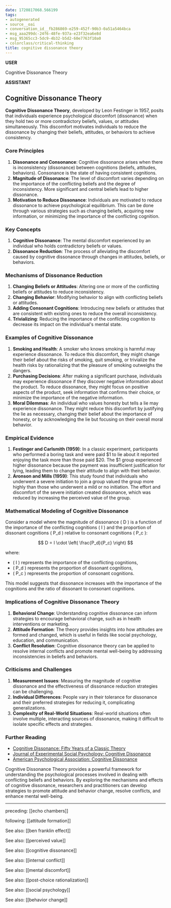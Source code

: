 ```yaml
---
date: 1720817068.566199
tags:
- autogenerated
- source__oai
- conversation_id__fb286869-e259-452f-90b3-0a51a5464bca
- msg_aaa299dc-24f6-48fe-937a-e23f32ea6e8d
- msg_95365cc3-5dc9-4b32-b5d2-60e7763f10a0
- colorclass/critical-thinking
title: cognitive dissonance theory
---
```


**USER**

Cognitive Dissonance Theory


**ASSISTANT**

## Cognitive Dissonance Theory

**Cognitive Dissonance Theory**, developed by Leon Festinger in 1957, posits that individuals experience psychological discomfort (dissonance) when they hold two or more contradictory beliefs, values, or attitudes simultaneously. This discomfort motivates individuals to reduce the dissonance by changing their beliefs, attitudes, or behaviors to achieve consistency.

### Core Principles

1. **Dissonance and Consonance**: Cognitive dissonance arises when there is inconsistency (dissonance) between cognitions (beliefs, attitudes, behaviors). Consonance is the state of having consistent cognitions.
2. **Magnitude of Dissonance**: The level of discomfort varies depending on the importance of the conflicting beliefs and the degree of inconsistency. More significant and central beliefs lead to higher dissonance.
3. **Motivation to Reduce Dissonance**: Individuals are motivated to reduce dissonance to achieve psychological equilibrium. This can be done through various strategies such as changing beliefs, acquiring new information, or minimizing the importance of the conflicting cognition.

### Key Concepts

1. **Cognitive Dissonance**: The mental discomfort experienced by an individual who holds contradictory beliefs or values.
2. **Dissonance Reduction**: The process of alleviating the discomfort caused by cognitive dissonance through changes in attitudes, beliefs, or behaviors.

### Mechanisms of Dissonance Reduction

1. **Changing Beliefs or Attitudes**: Altering one or more of the conflicting beliefs or attitudes to reduce inconsistency.
2. **Changing Behavior**: Modifying behavior to align with conflicting beliefs or attitudes.
3. **Adding Consonant Cognitions**: Introducing new beliefs or attitudes that are consistent with existing ones to reduce the overall inconsistency.
4. **Trivializing**: Reducing the importance of the conflicting cognition to decrease its impact on the individual's mental state.

### Examples of Cognitive Dissonance

1. **Smoking and Health**: A smoker who knows smoking is harmful may experience dissonance. To reduce this discomfort, they might change their belief about the risks of smoking, quit smoking, or trivialize the health risks by rationalizing that the pleasure of smoking outweighs the dangers.
2. **Purchasing Decisions**: After making a significant purchase, individuals may experience dissonance if they discover negative information about the product. To reduce dissonance, they might focus on positive aspects of the product, seek information that confirms their choice, or minimize the importance of the negative information.
3. **Moral Dilemmas**: An individual who values honesty but tells a lie may experience dissonance. They might reduce this discomfort by justifying the lie as necessary, changing their belief about the importance of honesty, or by acknowledging the lie but focusing on their overall moral behavior.

### Empirical Evidence

1. **Festinger and Carlsmith (1959)**: In a classic experiment, participants who performed a boring task and were paid $1 to lie about it reported enjoying the task more than those paid $20. The $1 group experienced higher dissonance because the payment was insufficient justification for lying, leading them to change their attitude to align with their behavior.
2. **Aronson and Mills (1959)**: This study found that individuals who underwent a severe initiation to join a group valued the group more highly than those who underwent a mild or no initiation. The effort and discomfort of the severe initiation created dissonance, which was reduced by increasing the perceived value of the group.

### Mathematical Modeling of Cognitive Dissonance

Consider a model where the magnitude of dissonance \( D \) is a function of the importance of the conflicting cognitions \( I \) and the proportion of dissonant cognitions \( P_d \) relative to consonant cognitions \( P_c \):

$$
D = I \cdot \left( \frac{P_d}{P_c} \right)
$$

where:
- \( I \) represents the importance of the conflicting cognitions,
- \( P_d \) represents the proportion of dissonant cognitions,
- \( P_c \) represents the proportion of consonant cognitions.

This model suggests that dissonance increases with the importance of the cognitions and the ratio of dissonant to consonant cognitions.

### Implications of Cognitive Dissonance Theory

1. **Behavioral Change**: Understanding cognitive dissonance can inform strategies to encourage behavioral change, such as in health interventions or marketing.
2. **Attitude Formation**: The theory provides insights into how attitudes are formed and changed, which is useful in fields like social psychology, education, and communication.
3. **Conflict Resolution**: Cognitive dissonance theory can be applied to resolve internal conflicts and promote mental well-being by addressing inconsistencies in beliefs and behaviors.

### Criticisms and Challenges

1. **Measurement Issues**: Measuring the magnitude of cognitive dissonance and the effectiveness of dissonance reduction strategies can be challenging.
2. **Individual Differences**: People vary in their tolerance for dissonance and their preferred strategies for reducing it, complicating generalizations.
3. **Complexity of Real-World Situations**: Real-world situations often involve multiple, interacting sources of dissonance, making it difficult to isolate specific effects and strategies.

### Further Reading

- [Cognitive Dissonance: Fifty Years of a Classic Theory](https://psycnet.apa.org/record/2007-08867-000)
- [Journal of Experimental Social Psychology: Cognitive Dissonance](https://www.sciencedirect.com/journal/journal-of-experimental-social-psychology)
- [American Psychological Association: Cognitive Dissonance](https://www.apa.org/research/action/dissonance)

Cognitive Dissonance Theory provides a powerful framework for understanding the psychological processes involved in dealing with conflicting beliefs and behaviors. By exploring the mechanisms and effects of cognitive dissonance, researchers and practitioners can develop strategies to promote attitude and behavior change, resolve conflicts, and enhance mental well-being.


---

preceding: [[echo chambers]]  


following: [[attitude formation]]

See also: [[ben franklin effect]]


See also: [[perceived value]]


See also: [[cognitive dissonance]]


See also: [[internal conflict]]


See also: [[mental discomfort]]


See also: [[post-choice rationalization]]


See also: [[social psychology]]


See also: [[behavior change]]